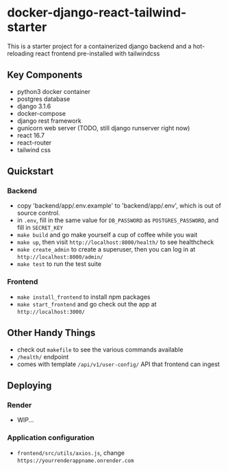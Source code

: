 # docker-django-react-tailwind-starter
This is a starter project for a containerized django backend and a hot-reloading react frontend pre-installed with tailwindcss

## Key Components
- python3 docker container
- postgres database
- django 3.1.6
- docker-compose
- django rest framework
- gunicorn web server (TODO, still django runserver right now)
- react 16.7
- react-router
- tailwind css

## Quickstart

### Backend
- copy 'backend/app/.env.example' to 'backend/app/.env', which is out of source control.
- in `.env`, fill in the same value for `DB_PASSWORD` as `POSTGRES_PASSWORD`, and fill in `SECRET_KEY`
- `make build` and go make yourself a cup of coffee while you wait
- `make up`, then visit `http://localhost:8000/health/` to see healthcheck 
- `make create_admin` to create a superuser, then you can log in at `http://localhost:8000/admin/`
- `make test` to run the test suite

### Frontend
- `make install_frontend` to install npm packages
- `make start_frontend` and go check out the app at `http://localhost:3000/`


## Other Handy Things
- check out `makefile` to see the various commands available
- `/health/` endpoint
- comes with template `/api/v1/user-config/` API that frontend can ingest

## Deploying

### Render
- WIP...

### Application configuration
- `frontend/src/utils/axios.js`, change `https://yourrenderappname.onrender.com`

